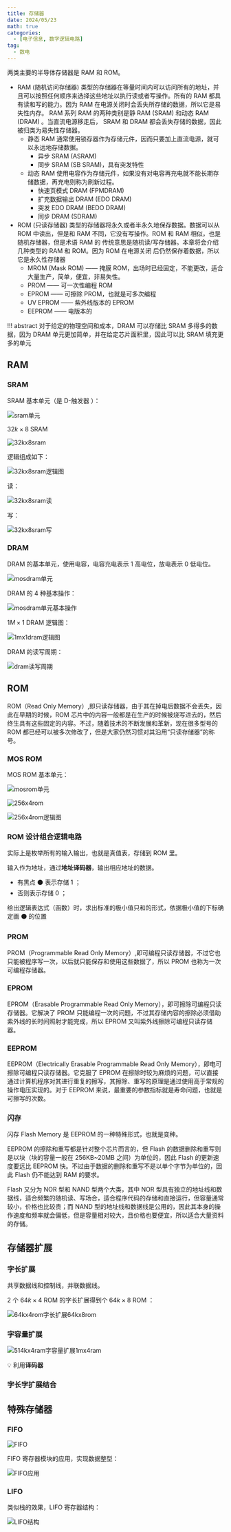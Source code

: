 ```yaml
---
title: 存储器
date: 2024/05/23
math: true
categories:
  - [电子信息, 数字逻辑电路]
tag:
  - 数电
---
```


两类主要的半导体存储器是 RAM 和 ROM。

- RAM (随机访问存储器) 类型的存储器在等量时间内可以访问所有的地址，并且可以按照任何顺序来选择这些地址以执行读或者写操作。所有的 RAM 都具有读和写的能力。因为 RAM 在电源关闭时会丢失所存储的数据，所以它是易失性内存。 RAM 系列 RAM 的两种类别是静 RAM (SRAM) 和动态 RAM (DRAM) 。当直流电源移走后， SRAM 和 DRAM 都会丢失存储的数据，因此被归类为易失性存储器。
  - 静态 RAM 通常使用锁存器作为存储元件，因而只要加上直流电源，就可以永远地存储数据。
    - 异步 SRAM (ASRAM)
    - 同步 SRAM (SB SRAM)，具有突发特性
  - 动态 RAM 使用电容作为存储元件，如果没有对电容再充电就不能长期存储数据，再充电则称为刷新过程。
    - 快速页模式 DRAM (FPMDRAM)
    - 扩充数据输出 DRAM (EDO DRAM)
    - 突发 EDO DRAM (BEDO DRAM)
    - 同步 DRAM (SDRAM)
- ROM (只读存储器) 类型的存储器将永久或者半永久地保存数据。数据可以从 ROM 中读出，但是和 RAM 不同，它没有写操作。ROM 和 RAM 相似，也是随机存储器，但是术语 RAM 的 传统意思是随机读/写存储器。本章将会介绍几种类型的 RAM 和 ROM。因为 ROM 在电源关闭 后仍然保存着数据，所以它是永久性存储器
  - MROM (Mask ROM) —— 掩膜 ROM，出场时已经固定，不能更改，适合大量生产，简单，便宜，非易失性。
  - PROM —— 可一次性编程 ROM
  - EPROM —— 可擦除 PROM，也就是可多次编程
  - UV EPROM —— 紫外线版本的 EPROM
  - EEPROM —— 电版本的

!!! abstract
    对于给定的物理空间和成本，DRAM 可以存储比 SRAM 多得多的数据，因为 DRAM 单元更加简单，并在给定芯片面积里，因此可以比 SRAM 填充更多的单元

## RAM

### SRAM

SRAM 基本单元（是 D-触发器 ）：

![sram单元](../../assets/ie/de/memory-storage/sram单元.png)

$32k\times8$ SRAM

![32kx8sram](../../assets/ie/de/memory-storage/32kx8sram.png)

逻辑组成如下：

![32kx8sram逻辑图](../../assets/ie/de/memory-storage/32kx8sram逻辑图.png)

读：

![32kx8sram读](../../assets/ie/de/memory-storage/32kx8sram读.png)

写：

![32kx8sram写](../../assets/ie/de/memory-storage/32kx8sram写.png)

### DRAM

DRAM 的基本单元，使用电容，电容充电表示 1 高电位，放电表示 0 低电位。

![mosdram单元](../../assets/ie/de/memory-storage/mosdram单元.png)

DRAM 的 4 种基本操作：

![mosdram单元基本操作](../../assets/ie/de/memory-storage/mosdram单元基本操作.png)

$1M\times1$ DRAM 逻辑图：

![1mx1dram逻辑图](../../assets/ie/de/memory-storage/1mx1dram逻辑图.png)

DRAM 的读写周期：

![dram读写周期](../../assets/ie/de/memory-storage/dram读写周期.png)

## ROM

ROM（Read Only Memory）,即只读存储器，由于其在掉电后数据不会丢失，因此在早期的时候，ROM 芯片中的内容一般都是在生产的时候被烧写进去的，然后终生具有这些固定的内容。不过，随着技术的不断发展和革新，现在很多型号的 ROM 都已经可以被多次修改了，但是大家仍然习惯对其沿用“只读存储器”的称号。

### MOS ROM

MOS ROM 基本单元：

![mosrom单元](../../assets/ie/de/memory-storage/mosrom单元.png)

![256x4rom](../../assets/ie/de/memory-storage/256x4rom.png)

![256x4rom逻辑图](../../assets/ie/de/memory-storage/256x4rom逻辑图.png)

### ROM 设计组合逻辑电路

实际上是枚举所有的输入输出，也就是真值表，存储到 ROM 里。

输入作为地址，通过**地址译码器**，输出相应地址的数据。

- 有黑点 ⚫️ 表示存储 1 ；
- 否则表示存储 0 ；

给出逻辑表达式（函数）时，求出标准的极小值只和的形式，依据极小值的下标确定画 ⚫️ 的位置

### PROM

PROM（Programmable Read Only Memory）,即可编程只读存储器，不过它也只能被程序写一次，以后就只能保存和使用这些数据了，所以 PROM 也称为一次可编程存储器。

### EPROM

EPROM（Erasable Programmable Read Only Memory），即可擦除可编程只读存储器。它解决了 PROM 只能编程一次的问题，不过其存储内容的擦除必须借助紫外线的长时间照射才能完成，所以 EPROM 又叫紫外线擦除可编程只读存储器。

### EEPROM

EEPROM（Electrically Erasable Programmable Read Only Memory），即电可擦除可编程只读存储器。它克服了 EPROM 在擦除时较为麻烦的问题，可以直接通过计算机程序对其进行重复的擦写，其擦除、重写的原理是通过使用高于常规的操作电压实现的。对于 EEPROM 来说，最重要的参数指标就是寿命问题，也就是可擦写的次数。

### 闪存

闪存 Flash Memory 是 EEPROM 的一种特殊形式，也就是变种。

EEPROM 的擦除和重写都是针对整个芯片而言的，但 Flash 的数据删除和重写则是以块（块的容量一般在 256KB~20MB 之间）为单位的，因此 Flash 的更新速度要远比 EEPROM 快。不过由于数据的删除和重写不是以单个字节为单位的，因此 Flash 仍不能达到 RAM 的要求。

Flash 又分为 NOR 型和 NAND 型两个大类，其中 NOR 型具有独立的地址线和数据线，适合频繁的随机读、写场合，适合程序代码的存储和直接运行，但容量通常较小，价格也比较贵；而 NAND 型的地址线和数据线是公用的，因此其本身的操作速度和频率就会偏低，但是容量相对较大，且价格也要便宜，所以适合大量资料的存储。

## 存储器扩展

### 字长扩展

共享数据线和控制线，并联数据线。

2 个 $64k\times4$ ROM 的字长扩展得到个 $64k\times8$ ROM ：

![64kx4rom字长扩展64kx8rom](../../assets/ie/de/memory-storage/64kx4rom字长扩展64kx8rom.png)

### 字容量扩展

![514kx4ram字容量扩展1mx4ram](../../assets/ie/de/memory-storage/514kx4ram字容量扩展1mx4ram.png)

:bulb: 利用**译码器**

### 字长字扩展结合

## 特殊存储器

### FIFO

![FIFO](../../assets/ie/de/memory-storage/FIFO.png)

FIFO 寄存器模块的应用，实现数据整型：

![FIFO应用](../../assets/ie/de/memory-storage/FIFO应用.png)

### LIFO

类似栈的效果，LIFO 寄存器结构：

![LIFO结构](../../assets/ie/de/memory-storage/LIFO结构.png)
